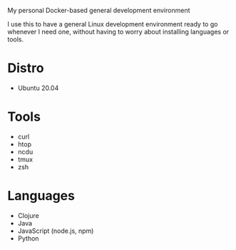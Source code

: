 My personal Docker-based general development environment

I use this to have a general Linux development environment ready to go whenever I need one, without having to worry about installing languages or tools.

# Distro
- Ubuntu 20.04

# Tools
- curl
- htop
- ncdu
- tmux
- zsh

# Languages
- Clojure
- Java
- JavaScript (node.js, npm)
- Python
